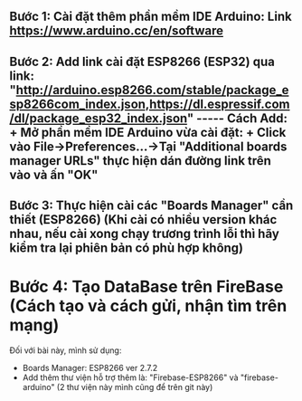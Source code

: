 Bước 1: Cài đặt thêm phần mềm IDE Arduino: Link https://www.arduino.cc/en/software
---------------------------------
Bước 2: Add link cài đặt ESP8266 (ESP32) qua link: "http://arduino.esp8266.com/stable/package_esp8266com_index.json,https://dl.espressif.com/dl/package_esp32_index.json"
----- Cách Add:
              + Mở phần mềm IDE Arduino vừa cài đặt:
              + Click vào File->Preferences...->Tại "Additional boards manager URLs" thực hiện dán đường link trên vào và ấn "OK"
---------------------------------
Bước 3: Thực hiện cài các "Boards Manager" cần thiết (ESP8266) (Khi cài có nhiều version khác nhau, nếu cài xong chạy trương trình lỗi thì hãy kiểm tra lại phiên bản có phù hợp không)
---------------------------------
Bước 4: Tạo DataBase trên FireBase (Cách tạo và cách gửi, nhận tìm trên mạng)
=====================================================================================================================================
Đối với bài này, mình sử dụng:
- Boards Manager: ESP8266 ver 2.7.2
- Add thêm thư viện hỗ trợ thêm là: "Firebase-ESP8266" và "firebase-arduino" (2 thư viện này mình cũng để trên git này)
